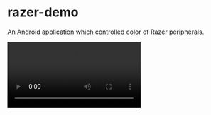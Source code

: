 # razer-demo
An Android application which controlled color of Razer peripherals.

![Demo](/demo.mov)
